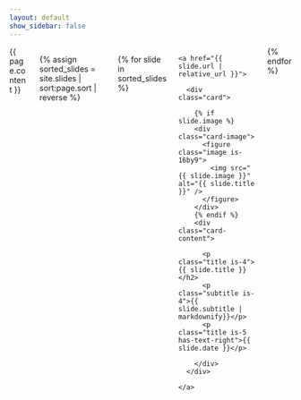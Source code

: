 ```yaml
---
layout: default
show_sidebar: false
---
```


<div class="columns is-multiline">

  <div class="column is-12">
    {{ page.content }}
  </div>

  {% assign sorted_slides = site.slides | sort:page.sort | reverse %}

  {% for slide in sorted_slides %}
  <div class="column is-6-desktop is-6-tablet">

    <a href="{{ slide.url | relative_url }}">

      <div class="card">

        {% if slide.image %}
        <div class="card-image">
          <figure class="image is-16by9">
            <img src="{{ slide.image }}" alt="{{ slide.title }}" />
          </figure>
        </div>
        {% endif %}
        <div class="card-content">

          <p class="title is-4">{{ slide.title }}</h2>
          <p class="subtitle is-4">{{ slide.subtitle | markdownify}}</p>  
          <p class="title is-5 has-text-right">{{ slide.date }}</p>

        </div>
      </div>

    </a>

  </div>
{% endfor %}
</div>

